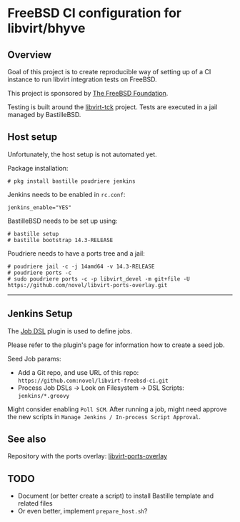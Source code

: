 # FreeBSD CI configuration for libvirt/bhyve
## Overview

Goal of this project is to create reproducible way of setting up
of a CI instance to run libvirt integration tests on FreeBSD.

This project is sponsored by [The FreeBSD Foundation](https://freebsdfoundation.org/).

Testing is built around the [libvirt-tck](https://gitlab.com/libvirt/libvirt-tck)
project. Tests are executed in a jail managed by BastilleBSD.

## Host setup

Unfortunately, the host setup is not automated yet.

Package installation:

```
# pkg install bastille poudriere jenkins
```

Jenkins needs to be enabled in `rc.conf`:

```
jenkins_enable="YES"
```

BastilleBSD needs to be set up using:

```
# bastille setup
# bastille bootstrap 14.3-RELEASE
```

Poudriere needs to have a ports tree and a jail:

```
# poudriere jail -c -j 14amd64 -v 14.3-RELEASE
# poudriere ports -c
# sudo poudriere ports -c -p libvirt_devel -m git+file -U https://github.com/novel/libvirt-ports-overlay.git
```

---

## Jenkins Setup

The [Job DSL](https://plugins.jenkins.io/job-dsl/) plugin is used to define jobs.

Please refer to the plugin's page for information how to create a seed job.

Seed Job params:

 - Add a Git repo, and use URL of this repo: `https://github.com:novel/libvirt-freebsd-ci.git`
 - Process Job DSLs -> Look on Filesystem -> DSL Scripts: `jenkins/*.groovy`

Might consider enabling `Poll SCM`. After running a job, might need approve the new scripts
in `Manage Jenkins / In-process Script Approval`.

## See also

Repository with the ports overlay: [libvirt-ports-overlay](https://github.com/novel/libvirt-ports-overlay.git)

## TODO

 - Document (or better create a script) to install Bastille template and related files
 - Or even better, implement `prepare_host.sh`?
